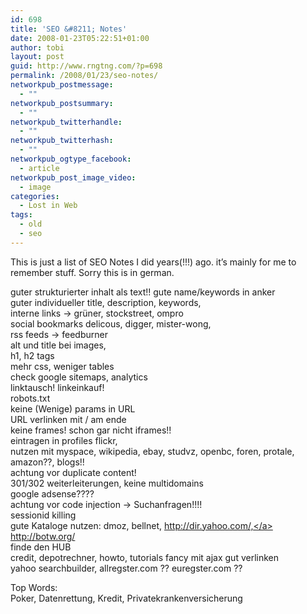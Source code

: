 ```yaml
---
id: 698
title: 'SEO &#8211; Notes'
date: 2008-01-23T05:22:51+01:00
author: tobi
layout: post
guid: http://www.rngtng.com/?p=698
permalink: /2008/01/23/seo-notes/
networkpub_postmessage:
  - ""
networkpub_postsummary:
  - ""
networkpub_twitterhandle:
  - ""
networkpub_twitterhash:
  - ""
networkpub_ogtype_facebook:
  - article
networkpub_post_image_video:
  - image
categories:
  - Lost in Web
tags:
  - old
  - seo
---
```

This is just a list of SEO Notes I did years(!!!) ago. it&#8217;s mainly for me to remember stuff. Sorry this is in german.

guter strukturierter inhalt als text!! gute name/keywords in anker  
guter individueller title, description, keywords,  
interne links -> grüner, stockstreet, ompro  
social bookmarks delicous, digger, mister-wong,  
rss feeds -> feedburner  
alt und title bei images, <a><br /> h1, h2 tags<br /> mehr css, weniger tables<br /> check google sitemaps, analytics<br /> linktausch! linkeinkauf!<br /> robots.txt<br /> keine (Wenige) params in URL<br /> URL verlinken mit / am ende<br /> keine frames! schon gar nicht iframes!!<br /> eintragen in profiles flickr,<br /> nutzen mit myspace, wikipedia, ebay, studvz, openbc, foren, protale, amazon??, blogs!!<br /> achtung vor duplicate content!<br /> 301/302 weiterleiterungen, keine multidomains<br /> google adsense????<br /> achtung vor code injection -> Suchanfragen!!!!<br /> sessionid killing<br /> gute Kataloge nutzen: dmoz, bellnet, <a href="http://dir.yahoo.com/,">http://dir.yahoo.com/,</a> <a href="http://botw.org/">http://botw.org/</a><br /> finde den HUB<br /> credit, depotrechner, howto, tutorials fancy mit ajax gut verlinken<br /> yahoo searchbuilder, allregster.com ?? euregster.com ??</a>

Top Words:  
Poker, Datenrettung, Kredit, Privatekrankenversicherung